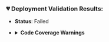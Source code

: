 ### 💔 Deployment Validation Results:
- **Status**: Failed
- <details><summary><strong>Code Coverage Warnings</strong></summary>

		Name: AsyncJobRequestTrigger
		
		Message: Test coverage of selected Apex Trigger is 0%, at least 1% test coverage is required

		Name: AsyncJobEventTrigger
		
		Message: Test coverage of selected Apex Trigger is 0%, at least 1% test coverage is required

		Name: Overall Code Coverage
		
		Message: Average test coverage across all Apex Classes and Triggers is 68%, at least 75% test coverage is required.
</details>